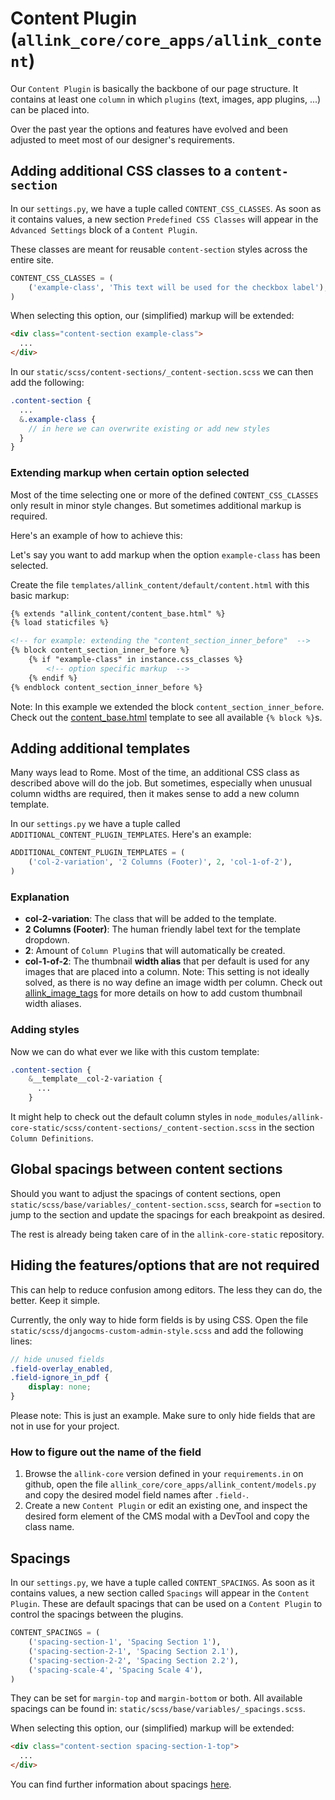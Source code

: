 # Content Plugin (`allink_core/core_apps/allink_content`)

Our `Content Plugin` is basically the backbone of our page structure. It contains at least one `column` in which `plugins` (text, images, app plugins, ...) can be placed into.

Over the past year the options and features have evolved and been adjusted to meet most of our designer's requirements.

## Adding additional CSS classes to a `content-section`

In our `settings.py`, we have a tuple called `CONTENT_CSS_CLASSES`. As soon as it contains values, a new section `Predefined CSS Classes` will appear in the `Advanced Settings` block of a `Content Plugin`.

These classes are meant for reusable `content-section` styles across the entire site.

```Python
CONTENT_CSS_CLASSES = (
    ('example-class', 'This text will be used for the checkbox label'),
)
```

When selecting this option, our (simplified) markup will be extended:

```HTML
<div class="content-section example-class">
  ...
</div>
```

In our `static/scss/content-sections/_content-section.scss` we can then add the following:

```SCSS
.content-section {
  ...
  &.example-class {
    // in here we can overwrite existing or add new styles
  }
}
```

### Extending markup when certain option selected

Most of the time selecting one or more of the defined `CONTENT_CSS_CLASSES` only result in minor style changes. But sometimes additional markup is required.

Here's an example of how to achieve this:

Let's say you want to add markup when the option `example-class` has been selected.

Create the file `templates/allink_content/default/content.html` with this basic markup:

```HTML
{% extends "allink_content/content_base.html" %}
{% load staticfiles %}

<!-- for example: extending the "content_section_inner_before"  -->
{% block content_section_inner_before %}
    {% if "example-class" in instance.css_classes %}
        <!-- option specific markup  -->
    {% endif %}
{% endblock content_section_inner_before %}

```

Note: In this example we extended the block `content_section_inner_before`. Check out the [content_base.html](https://github.com/allink/allink-core/blob/v2.0.x/allink_core/core_apps/allink_content/templates/allink_content/content_base.html) template to see all available `{% block %}`s.


## Adding additional templates

Many ways lead to Rome. Most of the time, an additional CSS class as described above will do the job. But sometimes, especially when unusual column widths are required, then it makes sense to add a new column template.

In our `settings.py` we have a tuple called `ADDITIONAL_CONTENT_PLUGIN_TEMPLATES`. Here's an example:

```Python
ADDITIONAL_CONTENT_PLUGIN_TEMPLATES = (
    ('col-2-variation', '2 Columns (Footer)', 2, 'col-1-of-2'),
)
```

### Explanation

- <strong>col-2-variation</strong>: The class that will be added to the template.
- <strong>2 Columns (Footer)</strong>: The human friendly label text for the template dropdown.
- <strong>2</strong>: Amount of `Column Plugin`s that will automatically be created.
- <strong>col-1-of-2</strong>: The thumbnail <strong>width alias</strong> that per default is used for any images that are placed into a column. Note: This setting is not ideally solved, as there is no way define an image width per column. Check out [allink_image_tags](../templates/image.md) for more details on how to add custom thumbnail width aliases.

### Adding styles

Now we can do what ever we like with this custom template:

```SCSS
.content-section {
    &__template__col-2-variation {
      ...
    }
```

It might help to check out the default column styles in `node_modules/allink-core-static/scss/content-sections/_content-section.scss` in the section `Column Definitions`.

## Global spacings between content sections

Should you want to adjust the spacings of content sections, open `static/scss/base/variables/_content-section.scss`, search for `=section` to jump to the section and update the spacings for each breakpoint as desired.

The rest is already being taken care of in the `allink-core-static` repository.

## Hiding the features/options that are not required

This can help to reduce confusion among editors. The less they can do, the better. Keep it simple.

Currently, the only way to hide form fields is by using CSS. Open the file `static/scss/djangocms-custom-admin-style.scss` and add the following lines:

```SCSS
// hide unused fields
.field-overlay_enabled,
.field-ignore_in_pdf {
    display: none;
}
```

Please note: This is just an example. Make sure to only hide fields that are not in use for your project.

### How to figure out the name of the field

1. Browse the `allink-core` version defined in your `requirements.in` on github, open the file `allink_core/core_apps/allink_content/models.py` and copy the desired model field names after `.field-`.
2. Create a new `Content Plugin` or edit an existing one, and inspect the desired form element of the CMS modal with a DevTool and copy the class name.

## Spacings

In our `settings.py`, we have a tuple called `CONTENT_SPACINGS`. As soon as it contains values, a new section called `Spacings` will appear in the `Content Plugin`.
These are default spacings that can be used on a `Content Plugin` to control the spacings between the plugins.

```Python
CONTENT_SPACINGS = (
    ('spacing-section-1', 'Spacing Section 1'),
    ('spacing-section-2-1', 'Spacing Section 2.1'),
    ('spacing-section-2-2', 'Spacing Section 2.2'),
    ('spacing-scale-4', 'Spacing Scale 4'),
)
```

They can be set for `margin-top` and `margin-bottom` or both. All available spacings can be found in: `static/scss/base/variables/_spacings.scss`.

When selecting this option, our (simplified) markup will be extended:

```HTML
<div class="content-section spacing-section-1-top">
  ...
</div>
```

You can find further information about spacings [here](../stylesheets/spacings.md).
